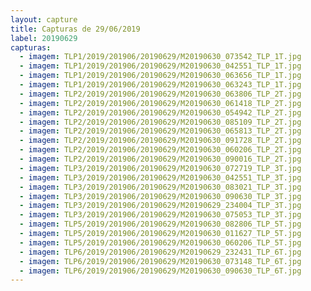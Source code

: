 ```yaml
---
layout: capture
title: Capturas de 29/06/2019
label: 20190629
capturas:
  - imagem: TLP1/2019/201906/20190629/M20190630_073542_TLP_1T.jpg
  - imagem: TLP1/2019/201906/20190629/M20190630_042551_TLP_1T.jpg
  - imagem: TLP1/2019/201906/20190629/M20190630_063656_TLP_1T.jpg
  - imagem: TLP1/2019/201906/20190629/M20190630_063243_TLP_1T.jpg
  - imagem: TLP2/2019/201906/20190629/M20190630_063806_TLP_2T.jpg
  - imagem: TLP2/2019/201906/20190629/M20190630_061418_TLP_2T.jpg
  - imagem: TLP2/2019/201906/20190629/M20190630_054942_TLP_2T.jpg
  - imagem: TLP2/2019/201906/20190629/M20190630_085109_TLP_2T.jpg
  - imagem: TLP2/2019/201906/20190629/M20190630_065813_TLP_2T.jpg
  - imagem: TLP2/2019/201906/20190629/M20190630_091728_TLP_2T.jpg
  - imagem: TLP2/2019/201906/20190629/M20190630_060206_TLP_2T.jpg
  - imagem: TLP2/2019/201906/20190629/M20190630_090016_TLP_2T.jpg
  - imagem: TLP3/2019/201906/20190629/M20190630_072719_TLP_3T.jpg
  - imagem: TLP3/2019/201906/20190629/M20190630_042551_TLP_3T.jpg
  - imagem: TLP3/2019/201906/20190629/M20190630_083021_TLP_3T.jpg
  - imagem: TLP3/2019/201906/20190629/M20190630_090630_TLP_3T.jpg
  - imagem: TLP3/2019/201906/20190629/M20190629_234004_TLP_3T.jpg
  - imagem: TLP3/2019/201906/20190629/M20190630_075053_TLP_3T.jpg
  - imagem: TLP5/2019/201906/20190629/M20190630_082806_TLP_5T.jpg
  - imagem: TLP5/2019/201906/20190629/M20190630_011627_TLP_5T.jpg
  - imagem: TLP5/2019/201906/20190629/M20190630_060206_TLP_5T.jpg
  - imagem: TLP6/2019/201906/20190629/M20190629_232431_TLP_6T.jpg
  - imagem: TLP6/2019/201906/20190629/M20190630_073148_TLP_6T.jpg
  - imagem: TLP6/2019/201906/20190629/M20190630_090630_TLP_6T.jpg
---
```

